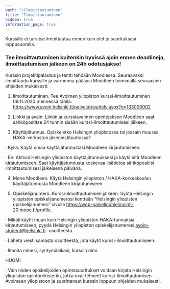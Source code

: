 ```yaml
---
path: "/ilmoittautuminen"
title: "Ilmoittautuminen"
hidden: true
information_page: true
---
```


Kurssille ei tarvitse ilmoittautua ennen kuin olet jo suorituksesi loppusuoralla.

### Tee ilmoittautuminen kuitenkin hyvissä ajoin ennen deadlineja, ilmoittautumisen jälkeen on 24h odotusjakso! ###

Kurssin projektipalautus ja tentti tehdään Moodlessa. Seuraavaksi ilmoittaudu kurssille ja varmenna pääsysi Moodleen toimimalla seuraavien ohjeiden mukaisesti:

1. Ilmoittautuminen. Tee Avoimen yliopiston kurssi-ilmoittautuminen 09.11.2020 mennessä täällä: https://www.avoin.helsinki.fi/palvelut/esittely.aspx?o=133000902

2. Linkki ja avain. Linkin ja kurssiavaimen opintojakson Moodleen saat sähköpostitse 24 tunnin sisään kurssi-ilmoittautumisesi jälkeen.

3. Käyttäjätunnus. Opiskeletko Helsingin yliopistossa tai jossain muussa HAKA-verkoston jäseninstituutiossa?

· Kyllä: Käytä omaa käyttäjätunnustasi Moodleen kirjautumiseen.

· En: Aktivoi Helsingin yliopiston käyttäjätunnuksesi ja käytä sitä Moodleen kirjautumiseen. Saat käyttäjätunnusta koskevaa lisätietoa sähköpostiisi ilmoittautumisesi jälkeisenä päivänä.

4. Mene Moodleen. Käytä Helsingin yliopiston / HAKA-korkeakoulun käyttäjätunnusta Moodleen kirjautumiseen.

5. Opiskelijanumero. Kurssi-ilmoittautumisen jälkeen: Syötä Helsingin yliopiston opiskelijanumerosi kenttään “Helsingin yliopiston opiskelijanumero” sivulle https://web-palvelinohjelmointi-20.mooc.fi/profile.

· Mikäli käytit muun kuin Helsingin yliopiston HAKA-tunnuksia kirjautumiseen, pyydä Helsingin yliopiston opiskelijanumerosi avoin-student@helsinki.fi -osoitteesta.

· Lähetä viesti samasta osoitteesta, jota käytit kurssi-ilmoittautumiseen.

· Ilmoita nimesi, syntymäaikasi, kurssin nimi.

HUOM!

· Vain niiden opiskelijoiden opintosuoritukset voidaan kirjata Helsingin yliopiston opintorekisteriin, jotka ovat tehneet kurssi-ilmoittautumisen Avoimeen yliopistoon ja suorittaneet kurssin loppuun ohjeiden mukaisesti.